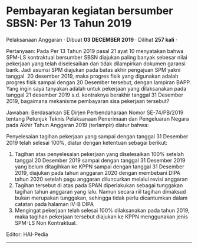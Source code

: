 Pembayaran kegiatan bersumber SBSN: Per 13 Tahun 2019
=====================================================

Pelaksanaan Anggaran · Dibuat **03 DECEMBER 2019** · Dilihat **257 kali** ·

Pertanyaan: Pada Per 13 Tahun 2019 pasal 21 ayat 10 menyatakan bahwa SPM-LS kontraktual bersumber SBSN diajukan paling banyak sebesar nilai pekerjaan yang telah diselesaikan dan tidak dilampirkan dokumen garansi bank. Jadi asumsi SPM diajukan pada batas akhir pengajuan SPM yakni tanggal  20 desember 2019, maka progres fisik yang digunakan adalah progres fisik sampai dengan 20 Desember tersebut, dengan lampiran BAPP. Yang ingin saya tanyakan adalah untuk pekerjaan yang dilaksanakan pada tanggal 21 desember 2019 s.d. kontraknya berakhir tanggal 31 Desember 2019, bagaimana mekanisme pembayaran sisa pekerjaan tersebut?

  

Jawaban: Berdasarkan SE Dirjen Perbendaharaan Nomor SE-74/PB/2019 tentang Petunjuk Teknis Pelaksanaan Penerimaan dan Pengeluaran Negara pada Akhir Tahun Anggaran 2019 (terlampir) diatur bahwa:

Penyelesaian tagihan pekerjaan yang sampai dengan tanggal 31 Desember 2019 telah selesai 100%, diatur dengan ketentuan sebagai berikut:    
  

1.  Tagihan atas penyelesaian pekerjaan yang diselesaikan 100% setelah tanggal 20 Desember 2019 sampai dengan tanggal 31 Desember 2019 yang belum ditagihkan ke KPPN sampai dengan tanggal 31 Desember 2019, diajukan pada tahun anggaran 2020 dengan membebani DIPA tahun 2020 setelah pagu anggaran diluncurkan melalui revisi anggaran  
2.  Tagihan tersebut di atas pada SPAN diperlakukan sebagai tunggakan tagihan tahun anggaran yang lalu. Namun secara riil tagihan dimaksud bukan merupakan tunggakan, sehingga tidak perlu dicantumkan dalam catatan pada halaman IV-B DIPA  
3.  Mengingat pekerjaan telah selesai 100% dilaksanakan pada tahun 2019, maka tagihan pekerjaan tersebut diajukan ke KPPN menggunakan jenis SPM-LS Non Kontraktual.   
    

  

Editor: HAI-Pedia  

  
  
  

* * *